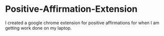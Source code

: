 # Positive-Affirmation-Extension
I created a google chrome extension for positive affirmations for when I am getting work done on my laptop. 
